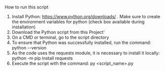 How to run this script

1. Install Python: https://www.python.org/downloads/ . Make sure to create the environment variables for python (check box available during installation)
2. Download the Python script from this Project'
3. On a CMD or terminal, go to the script directory
4. To ensure that Python was successfully installed, run the command: python --version
5. As the code uses the requests module, it is necessary to install it locally: python -m pip install requests
6. Execute the script with the command: py <script_name>.py
